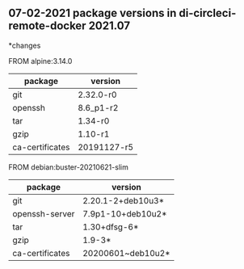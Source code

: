 ## 07-02-2021 package versions in di-circleci-remote-docker 2021.07

*changes

FROM alpine:3.14.0

| package         | version     |
|-----------------|-------------|
| git             | 2.32.0-r0   |
| openssh         | 8.6_p1-r2   |
| tar             | 1.34-r0     |
| gzip            | 1.10-r1     |
| ca-certificates | 20191127-r5 |

FROM debian:buster-20210621-slim

| package         | version           |
|-----------------|-------------------|
| git             | 2.20.1-2+deb10u3* |
| openssh-server  | 7.9p1-10+deb10u2* |
| tar             | 1.30+dfsg-6*      |
| gzip            | 1.9-3*            |
| ca-certificates | 20200601~deb10u2* |
